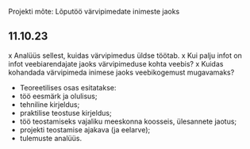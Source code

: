 Projekti mõte: Lõputöö värvipimedate inimeste jaoks


11.10.23
-----------

x Analüüs sellest, kuidas värvipimedus üldse töötab. 
x Kui palju infot on infot veebiarendajate jaoks värvipimeduse kohta veebis?
x Kuidas kohandada värvipimeda inimese jaoks veebikogemust mugavamaks?


- Teoreetilises osas esitatakse: 
- töö eesmärk ja olulisus; 
- tehniline kirjeldus; 
- praktilise teostuse kirjeldus;
- töö teostamiseks vajaliku meeskonna koosseis, ülesannete jaotus; 
- projekti teostamise ajakava (ja eelarve); 
- tulemuste analüüs.
